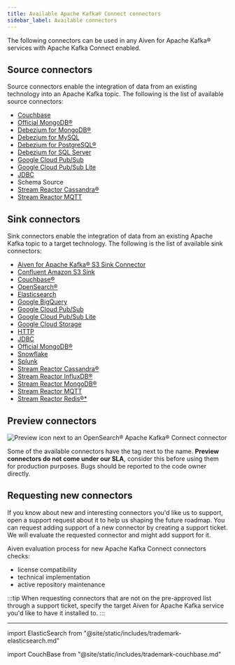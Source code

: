 ```yaml
---
title: Available Apache Kafka® Connect connectors
sidebar_label: Available connectors
---
```


The following connectors can be used in any Aiven for Apache Kafka® services with Apache Kafka Connect enabled.

## Source connectors

Source connectors enable the integration of data from an existing
technology into an Apache Kafka topic. The following is the list of
available source connectors:

-   [Couchbase](https://github.com/couchbase/kafka-connect-couchbase)
-   [Official
    MongoDB®](https://www.mongodb.com/docs/kafka-connector/current/)
-   [Debezium for
    MongoDB®](https://debezium.io/docs/connectors/mongodb/)
-   [Debezium for MySQL](https://debezium.io/docs/connectors/mysql/)
-   [Debezium for PostgreSQL®](/docs/products/kafka/kafka-connect/howto/debezium-source-connector-pg)
-   [Debezium for SQL
    Server](https://debezium.io/docs/connectors/sqlserver/)
-   [Google Cloud
    Pub/Sub](https://github.com/googleapis/java-pubsub-group-kafka-connector/)
-   [Google Cloud Pub/Sub
    Lite](https://github.com/googleapis/java-pubsub-group-kafka-connector/)
-   [JDBC](https://github.com/aiven/jdbc-connector-for-apache-kafka/blob/master/docs/source-connector.md)
-   Schema Source
-   [Stream Reactor
    Cassandra®](https://docs.lenses.io/5.1/connectors/sources/cassandrasourceconnector/)
-   [Stream Reactor
    MQTT](https://docs.lenses.io/5.1/connectors/sources/mqttsourceconnector/)

## Sink connectors

Sink connectors enable the integration of data from an existing Apache
Kafka topic to a target technology. The following is the list of
available sink connectors:

-   [Aiven for Apache Kafka® S3 Sink Connector](/docs/products/kafka/kafka-connect/howto/s3-sink-connector-aiven)
-   [Confluent Amazon S3
    Sink](https://docs.aiven.io/docs/products/kafka/kafka-connect/howto/s3-sink-connector-confluent)
-   [Couchbase®](https://github.com/couchbase/kafka-connect-couchbase)
-   [OpenSearch®](/docs/products/kafka/kafka-connect/howto/opensearch-sink)
-   [Elasticsearch](/docs/products/kafka/kafka-connect/howto/elasticsearch-sink)
-   [Google
    BigQuery](https://github.com/confluentinc/kafka-connect-bigquery)
-   [Google Cloud
    Pub/Sub](https://github.com/googleapis/java-pubsub-group-kafka-connector/)
-   [Google Cloud Pub/Sub
    Lite](https://github.com/googleapis/java-pubsub-group-kafka-connector/)
-   [Google Cloud Storage](/docs/products/kafka/kafka-connect/howto/gcs-sink)
-   [HTTP](https://github.com/aiven/http-connector-for-apache-kafka)
-   [JDBC](https://github.com/aiven/jdbc-connector-for-apache-kafka/blob/master/docs/sink-connector.md)
-   [Official
    MongoDB®](https://docs.mongodb.com/kafka-connector/current/)
-   [Snowflake](https://docs.snowflake.net/manuals/user-guide/kafka-connector.html)
-   [Splunk](https://github.com/splunk/kafka-connect-splunk)
-   [Stream Reactor
    Cassandra®](https://docs.lenses.io/5.1/connectors/sinks/cassandrasinkconnector/)
-   [Stream Reactor
    InfluxDB®](https://docs.lenses.io/5.1/connectors/sinks/influxsinkconnector/)
-   [Stream Reactor
    MongoDB®](https://docs.lenses.io/5.1/connectors/sinks/mongosinkconnector/)
-   [Stream Reactor
    MQTT](https://docs.lenses.io/5.1/connectors/sinks/mqttsinkconnector/)
-   [Stream Reactor
    Redis®*](https://docs.lenses.io/5.1/connectors/sinks/redissinkconnector/)

## Preview connectors

![Preview icon next to an OpenSearch® Apache Kafka® Connect connector](/images/content/products/kafka/kafka-connect/preview-kafka-connect-connectors.png)

Some of the available connectors have the tag next to the name.
**Preview connectors do not come under our SLA**, consider this before
using them for production purposes. Bugs should be reported to the code
owner directly.

## Requesting new connectors

If you know about new and interesting connectors you'd like us to
support, open a support request about it to help us shaping the
future roadmap. You can request adding support of a new connector by
creating a support ticket. We will evaluate the requested connector and
might add support for it.

Aiven evaluation process for new Apache Kafka Connect connectors checks:

-   license compatibility
-   technical implementation
-   active repository maintenance

:::tip
When requesting connectors that are not on the pre-approved list through
a support ticket, specify the target Aiven for Apache Kafka service
you'd like to have it installed to.
:::

------------------------------------------------------------------------

import ElasticSearch from "@site/static/includes/trademark-elasticsearch.md"

<ElasticSearch/>

import CouchBase from "@site/static/includes/trademark-couchbase.md"

<CouchBase/>
